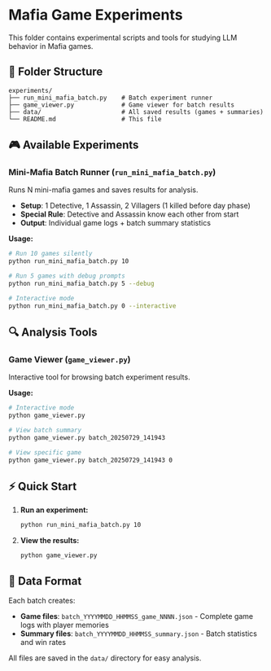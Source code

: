 # Mafia Game Experiments

This folder contains experimental scripts and tools for studying LLM behavior in Mafia games.

## 📁 Folder Structure

```
experiments/
├── run_mini_mafia_batch.py    # Batch experiment runner
├── game_viewer.py             # Game viewer for batch results
├── data/                      # All saved results (games + summaries)
└── README.md                  # This file
```

## 🎮 Available Experiments

### Mini-Mafia Batch Runner (`run_mini_mafia_batch.py`)
Runs N mini-mafia games and saves results for analysis.

- **Setup**: 1 Detective, 1 Assassin, 2 Villagers (1 killed before day phase)
- **Special Rule**: Detective and Assassin know each other from start
- **Output**: Individual game logs + batch summary statistics

**Usage:**
```bash
# Run 10 games silently
python run_mini_mafia_batch.py 10

# Run 5 games with debug prompts
python run_mini_mafia_batch.py 5 --debug

# Interactive mode
python run_mini_mafia_batch.py 0 --interactive
```

## 🔍 Analysis Tools

### Game Viewer (`game_viewer.py`)
Interactive tool for browsing batch experiment results.

**Usage:**
```bash
# Interactive mode
python game_viewer.py

# View batch summary
python game_viewer.py batch_20250729_141943

# View specific game
python game_viewer.py batch_20250729_141943 0
```


## ⚡ Quick Start

1. **Run an experiment:**
   ```bash
   python run_mini_mafia_batch.py 10
   ```

2. **View the results:**
   ```bash
   python game_viewer.py
   ```

## 📝 Data Format

Each batch creates:
- **Game files**: `batch_YYYYMMDD_HHMMSS_game_NNNN.json` - Complete game logs with player memories
- **Summary files**: `batch_YYYYMMDD_HHMMSS_summary.json` - Batch statistics and win rates

All files are saved in the `data/` directory for easy analysis.